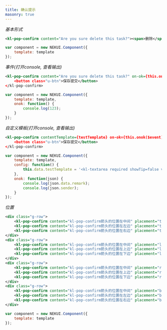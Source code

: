 ```yaml
---
title: 确认提示
masonry: true
---
```


<!-- demo_start -->
*基本形式*

<div class="m-example"></div>

```xml
<kl-pop-confirm content="Are you sure delete this task?"><span>删除</span></kl-pop-confirm>
```

```javascript
var component = new NEKUI.Component({
    template: template
});
```
<!-- demo_end -->

<!-- demo_start -->
*事件(打开console, 查看输出)*

<div class="m-example"></div>

```xml
<kl-pop-confirm content="Are you sure delete this task?" on-ok={this.onok()}>
    <button class="u-btn">保存提交</button>
</kl-pop-confirm>
```

```javascript
var component = new NEKUI.Component({
    template: template,
    onok: function() {
        console.log(123);
    }
});
```
<!-- demo_end -->

<!-- demo_start -->
*自定义模板(打开console, 查看输出)*

<div class="m-example"></div>

```xml
<kl-pop-confirm contentTemplate={testTemplate} on-ok={this.onok($event)}>
    <button class="u-btn">保存提交</button>
</kl-pop-confirm>
```

```javascript
var component = new NEKUI.Component({
    template: template,
    config: function() {
        this.data.testTemplate = '<kl-textarea required showTip=false value={remark} height=50 />';
    },
    onok: function(json) {
        console.log(json.data.remark);
        console.log(json.sender);
    }
});
```
<!-- demo_end -->

<!-- demo_start -->
*位置*

<div class="m-example"></div>

```xml
<div class="g-row">
    <kl-pop-confirm content="kl-pop-confirm箭头的位置在中间" placement="top"><kl-button title="top" /></kl-pop-confirm>
    <kl-pop-confirm content="kl-pop-confirm箭头的位置在左边" placement="topLeft"><kl-button title="topLeft" /></kl-pop-confirm>
    <kl-pop-confirm content="kl-pop-confirm箭头的位置在右边" placement="topRight"><kl-button title="topRight" /></kl-pop-confirm>
</div>
<div class="g-row">
    <kl-pop-confirm content="kl-pop-confirm箭头的位置在中间" placement="left"><kl-button title="left" /></kl-pop-confirm>
    <kl-pop-confirm content="kl-pop-confirm箭头的位置在上边" placement="leftTop"><kl-button title="leftTop" /></kl-pop-confirm>
    <kl-pop-confirm content="kl-pop-confirm箭头的位置在下边" placement="leftBottom"><kl-button title="leftBottom" /></kl-pop-confirm>
</div>
<div class="g-row">
    <kl-pop-confirm content="kl-pop-confirm箭头的位置在中间" placement="right"><kl-button title="right" /></kl-pop-confirm>
    <kl-pop-confirm content="kl-pop-confirm箭头的位置在上边" placement="rightTop"><kl-button title="rightTop" /></kl-pop-confirm>
    <kl-pop-confirm content="kl-pop-confirm箭头的位置在下边" placement="rightBottom"><kl-button title="rightBottom" /></kl-pop-confirm>
</div>
<div class="g-row">
    <kl-pop-confirm content="kl-pop-confirm箭头的位置在中间" placement="bottom"><kl-button title="bottom" /></kl-pop-confirm>
    <kl-pop-confirm content="kl-pop-confirm箭头的位置在左边" placement="bottomLeft"><kl-button title="bottomLeft" /></kl-pop-confirm>
    <kl-pop-confirm content="kl-pop-confirm箭头的位置在右边" placement="bottomRight"><kl-button title="bottomRight" /></kl-pop-confirm>
</div>
```

```javascript
var component = new NEKUI.Component({
    template: template
});
```
<!-- demo_end -->
